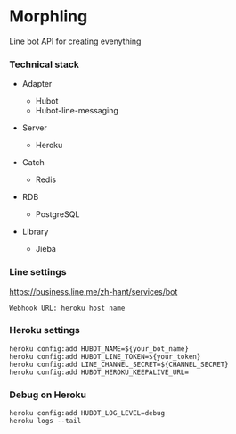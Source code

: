 # Morphling

Line bot API for creating evenything

### Technical stack

- Adapter
  - Hubot
  - Hubot-line-messaging

- Server
  - Heroku

- Catch
  - Redis
  
- RDB
  - PostgreSQL
  
- Library
  - Jieba

### Line settings

https://business.line.me/zh-hant/services/bot

```
Webhook URL: heroku host name
```

### Heroku settings

```
heroku config:add HUBOT_NAME=${your_bot_name}
heroku config:add HUBOT_LINE_TOKEN=${your_token}
heroku config:add LINE_CHANNEL_SECRET=${CHANNEL_SECRET}
heroku config:add HUBOT_HEROKU_KEEPALIVE_URL=
```

### Debug on Heroku

```
heroku config:add HUBOT_LOG_LEVEL=debug
heroku logs --tail
```

